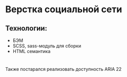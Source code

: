 # Верстка социальной сети 

## Технологии:
* БЭМ
* SCSS, sass-модуль для сборки
* HTML семантика
# 

Также постарался реализовать доступность ARIA
22